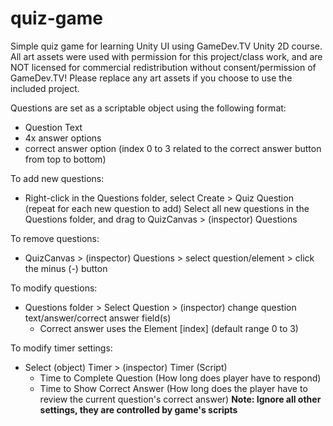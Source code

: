 # quiz-game
Simple quiz game for learning Unity UI using GameDev.TV Unity 2D course.  All art assets were used with permission for this project/class work, and are NOT licensed for commercial redistribution without consent/permission of GameDev.TV!  Please replace any art assets if you choose to use the included project.
 
 Questions are set as a scriptable object using the following format:
 - Question Text
 - 4x answer options
 - correct answer option (index 0 to 3 related to the correct answer button from top to bottom)
 
 To add new questions:
  - Right-click in the Questions folder, select Create > Quiz Question (repeat for each new question to add)
    Select all new questions in the Questions folder, and drag to QuizCanvas > (inspector) Questions
    
 To remove questions:
   - QuizCanvas > (inspector) Questions > select question/element > click the minus (-) button
   
 To modify questions:
  - Questions folder > Select Question > (inspector) change question text/answer/correct answer field(s)
    - Correct answer uses the Element [index] (default range 0 to 3)
   
 To modify timer settings:
  - Select (object) Timer > (inspector) Timer (Script)
    - Time to Complete Question (How long does player have to respond)
    - Time to Show Correct Answer (How long does the player have to review the current question's correct answer)
              **Note: Ignore all other settings, they are controlled by game's scripts**
 
